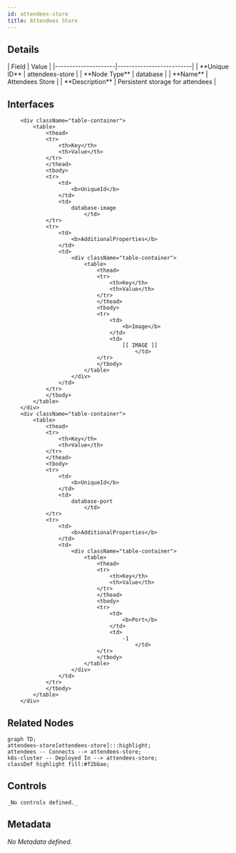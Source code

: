 ```yaml
---
id: attendees-store
title: Attendees Store
---
```


## Details
<div className="table-container">
| Field               | Value                    |
|---------------------|--------------------------|
| **Unique ID**       | attendees-store                   |
| **Node Type**       | database             |
| **Name**            | Attendees Store                 |
| **Description**     | Persistent storage for attendees          |

</div>

## Interfaces
        <div className="table-container">
            <table>
                <thead>
                <tr>
                    <th>Key</th>
                    <th>Value</th>
                </tr>
                </thead>
                <tbody>
                <tr>
                    <td>
                        <b>UniqueId</b>
                    </td>
                    <td>
                        database-image
                            </td>
                </tr>
                <tr>
                    <td>
                        <b>AdditionalProperties</b>
                    </td>
                    <td>
                        <div className="table-container">
                            <table>
                                <thead>
                                <tr>
                                    <th>Key</th>
                                    <th>Value</th>
                                </tr>
                                </thead>
                                <tbody>
                                <tr>
                                    <td>
                                        <b>Image</b>
                                    </td>
                                    <td>
                                        [[ IMAGE ]]
                                            </td>
                                </tr>
                                </tbody>
                            </table>
                        </div>
                    </td>
                </tr>
                </tbody>
            </table>
        </div>
        <div className="table-container">
            <table>
                <thead>
                <tr>
                    <th>Key</th>
                    <th>Value</th>
                </tr>
                </thead>
                <tbody>
                <tr>
                    <td>
                        <b>UniqueId</b>
                    </td>
                    <td>
                        database-port
                            </td>
                </tr>
                <tr>
                    <td>
                        <b>AdditionalProperties</b>
                    </td>
                    <td>
                        <div className="table-container">
                            <table>
                                <thead>
                                <tr>
                                    <th>Key</th>
                                    <th>Value</th>
                                </tr>
                                </thead>
                                <tbody>
                                <tr>
                                    <td>
                                        <b>Port</b>
                                    </td>
                                    <td>
                                        -1
                                            </td>
                                </tr>
                                </tbody>
                            </table>
                        </div>
                    </td>
                </tr>
                </tbody>
            </table>
        </div>


## Related Nodes
```mermaid
graph TD;
attendees-store[attendees-store]:::highlight;
attendees -- Connects --> attendees-store;
k8s-cluster -- Deployed In --> attendees-store;
classDef highlight fill:#f2bbae;

```
## Controls
    _No controls defined._

## Metadata
  _No Metadata defined._
